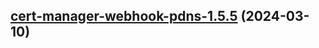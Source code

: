 

## [cert-manager-webhook-pdns-1.5.5](https://github.com/cyr-ius/truenas-charts/compare/cert-manager-webhook-pdns-1.5.4...cert-manager-webhook-pdns-1.5.5) (2024-03-10)

